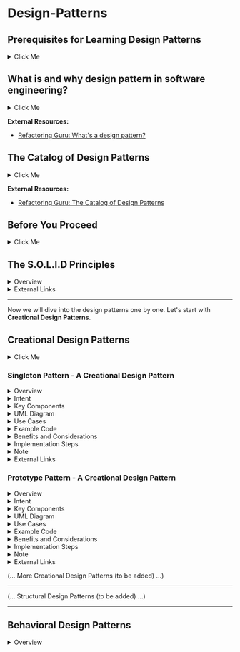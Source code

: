 # Design-Patterns

## Prerequisites for Learning Design Patterns

<details> 
	<summary> Click Me </summary>
To effectively learn and understand design patterns, it's helpful to have a solid foundation in programming and software development concepts. Here are some recommended prerequisites for learning design patterns:

1. **Object-Oriented Programming (OOP)**: <br> Design patterns are closely tied to object-oriented principles. Familiarize yourself with concepts like classes, objects, inheritance, polymorphism, and encapsulation.
2. **Programming Language**: <br> Choose a programming language you're comfortable with, as most design patterns are language-agnostic and can be implemented in various languages. Understanding the syntax and features of your chosen language will facilitate pattern implementation.
3. **Software Design Principles**: <br> Gain knowledge of fundamental software design principles, such as SOLID principles (Single Responsibility, Open-Closed, Liskov Substitution, Interface Segregation, Dependency Inversion), DRY (Don't Repeat Yourself), and Separation of Concerns. These principles provide a solid foundation for design patterns.
4. **Experience with Real-World Projects**: <br> Having practical experience in developing software applications will help you appreciate the challenges and scenarios where design patterns can be applied. Working on projects with different requirements and complexities enhances your understanding of design patterns' relevance.
5. **Design and Analysis**: <br> Familiarize yourself with design methodologies like UML (Unified Modeling Language) to express design ideas visually. Understanding class diagrams, sequence diagrams, and other UML artifacts helps in effectively communicating and documenting design patterns.
6. **Basic Data Structures and Algorithms**: <br> Some design patterns work in conjunction with data structures and algorithms. Having a basic understanding of data structures (arrays, linked lists, trees, etc.) and algorithms (sorting, searching, graph algorithms, etc.) will be beneficial.
7. **Familiarity with Patterns' Concepts**: <br> Before diving into individual design patterns, grasp the key concepts behind patterns, such as encapsulating variability, separating responsibilities, favoring composition over inheritance, loose coupling, and high cohesion.
8. **Reading and Resources**: <br> Explore books, online tutorials, articles, and resources dedicated to design patterns. Some recommended books include "Design Patterns: Elements of Reusable Object-Oriented Software" by Gamma et al. and "Head First Design Patterns" by Freeman et al.


Remember that learning design patterns is an ongoing process that improves with practice and practical application. Start with simpler patterns and gradually progress to more complex ones. Gain hands-on experience by implementing patterns in your projects to reinforce your understanding.

</details>

## What is and why design pattern in software engineering?

<details>
	<summary> Click Me </summary>
	
A design pattern is a reusable solution to a commonly occurring problem in software design. It provides a structured approach to designing software systems that are flexible, maintainable, and scalable. Design patterns capture best practices and proven solutions developed and refined by experienced software developers over time.

Design patterns are not specific to a particular programming language or technology. They are conceptual templates that can be applied to different situations to solve similar design problems. They promote code reuse, modularity, and maintainability by providing standardized solutions for common design challenges.

Design patterns are categorized into several types, including creational patterns, structural patterns, and behavioral patterns. Creational patterns deal with object creation mechanisms, structural patterns focus on composing objects and classes into larger structures, and behavioral patterns address the interaction and communication between objects.

Some commonly known design patterns include the Singleton pattern, Factory Method pattern, Observer pattern, Decorator pattern, and many more. Each pattern has its specific intent, structure, and implementation details.

By understanding and applying design patterns, software developers can create more robust, flexible, and maintainable software systems. Design patterns are not strict rules or algorithms but rather guidelines that help solve common design problems and promote good software engineering practices.

</details>

**External Resources:**
- [Refactoring Guru: What's a design pattern?](https://refactoring.guru/design-patterns/what-is-pattern)


## The Catalog of Design Patterns

<details>
	<summary> Click Me </summary>
	
We can classify the design patterns like the following catalog:

1. Creational Design Patterns
	- Singleton Pattern
	- Factory Method Pattern
	- Abstract Factory Pattern
	- Builder Pattern
	- Prototype Pattern
	- Object Pool Pattern
2. Structural Patterns:
	- Adapter Pattern
	- Bridge Pattern
	- Composite Pattern
	- Decorator Pattern
	- Facade Pattern
	- Flyweight Pattern
	- Proxy Pattern
3. Behavioral Patterns:
	- Observer Pattern
	- Strategy Pattern
	- Template Method Pattern
	- Command Pattern
	- Iterator Pattern
	- Mediator Pattern
	- State Pattern
	- Visitor Pattern
	- Chain of Responsibility Pattern
	- Interpreter Pattern
	- Memento Pattern
4. Architectural Patterns:
	- Model-View-Controller (MVC) Pattern
	- Model-View-ViewModel (MVVM) Pattern
	- Layered Architecture Pattern
	- Repository Pattern
	- Dependency Injection Pattern
	- Event-Driven Architecture (EDA) Pattern
	- Microservices Pattern
	
It's important to note that this is not an exhaustive list, and there are many other design patterns beyond those mentioned here. Additionally, some patterns may overlap or have variations depending on different sources and interpretations.

Each pattern in the catalog has its own unique purpose and usage, addressing specific design concerns and promoting good software design principles. It's beneficial to understand the different patterns and their application in order to leverage them effectively when designing and developing software systems.

</details>


**External Resources:**
- [Refactoring Guru: The Catalog of Design Patterns](https://refactoring.guru/design-patterns/catalog)

## Before You Proceed

<details>
	<summary> Click Me </summary>

Each design pattern has 3 parts:
1. **Intent:** <br> What does it do?
2. **Problem it solves:** <br> Which problems will we have to face if we don't follow?
3. **Context:** <br> In which situation we have to use this pattern?

Studying a design pattern involves gaining a comprehensive understanding of its concepts, principles, and usage. Here are some steps to effectively study a design pattern:

1. **Read about the Pattern:** <br> Understand the intent, problem it solves, and the context in which it is applicable.
2. **Study the Structure and Participants:** <br> Analyze the structure of the pattern, including the participating classes, their relationships, and responsibilities. Identify the key components and how they interact with each other.
3. **Learn the UML Diagram:** <br> Familiarize yourself with the UML diagram associated with the pattern. Understand the symbols, notations, and relationships depicted in the diagram. It helps visualize the pattern's structure and aids in communication and documentation.
4. **Explore Use Cases:** <br> Study real-world use cases where the design pattern is commonly applied. Understand the scenarios in which the pattern provides benefits and solves specific design problems. This helps you connect the pattern with practical applications.
5. **Review Code Examples:** <br> Look for code examples and implementations of the pattern. Analyze how the pattern is implemented in different programming languages and frameworks. Examine the code structure, class interactions, and the pattern-specific code snippets.
6. **Understand Advantages and Trade-offs:** <br> Gain insights into the advantages and trade-offs of using the pattern. Understand the benefits it provides, such as improved code flexibility, extensibility, or maintainability. Also, be aware of any limitations or potential downsides associated with the pattern.
7. **Implement the Pattern:** <br> Gain hands-on experience by implementing the pattern in your own code. Apply the pattern to solve a problem or improve the design of an existing system. Implementing the pattern in practice solidifies your understanding and helps you identify its practical implications.
8. **Study Related Patterns:** <br> Explore related patterns that are connected or build upon the pattern you are studying. Understand the relationships between patterns and how they complement each other in solving different design challenges.
9. **Review Design Principles:** <br> Relate the design pattern to relevant design principles such as SOLID principles, DRY (Don't Repeat Yourself), and Separation of Concerns. Understand how the pattern aligns with these principles and supports good software design practices.
10. **Practice and Apply:** <br> Continuously practice and apply the pattern in different contexts and projects. As you gain more experience, you'll develop a deeper understanding of the pattern's nuances, variations, and adaptability to different scenarios.

Remember that studying design patterns is an ongoing process. Regularly revisit patterns, review code examples, and explore new use cases to enhance your understanding. By building a solid foundation in design patterns, you'll be better equipped to leverage them effectively in your software development projects.

</details>



## The S.O.L.I.D Principles

<details>
	<summary> Overview </summary>

The **SOLID Principles** are five principles of Object-Oriented class design. They are a set of rules and best practices to follow while designing a class structure.

<figure>
    <img src="https://media.geeksforgeeks.org/wp-content/uploads/20220910005416/SingleResponsibility2.png"
         alt="SOLID Principles">
</figure>

</details>

<details>
	<summary> External Links </summary>

- [Note of Abraar: S.O.L.I.D Principles](https://flying-swordtail-ac1.notion.site/S-O-L-I-D-Principles-0565ab7c568942579a0de7c9e2c19e08)
- [FreeCodeCamp.org: The SOLID Principles of Object-Oriented Programming](https://www.freecodecamp.org/news/solid-principles-explained-in-plain-english/)

</details>

---


Now we will dive into the design patterns one by one. Let's start with **Creational Design Patterns**.

## Creational Design Patterns

<details>
	<summary> Click Me </summary>

Creational design patterns focus on object creation mechanisms, providing solutions to create objects in a flexible and reusable manner. They aim to decouple object creation from the client code, promoting loose coupling and enhancing the maintainability and extensibility of the codebase. 
Here's an introduction to some common creational design patterns:

1. **Singleton Pattern:** <br> The Singleton pattern ensures that only one instance of a class is created and provides a global point of access to it. It is useful when you want to limit the number of instances of a class and ensure that all clients use the same instance.
2. **Factory Method Pattern:** <br> The Factory Method pattern defines an interface for creating objects but allows subclasses to decide which class to instantiate. It provides a way to delegate the object creation to subclasses, promoting extensibility and encapsulating object creation logic.
3. **Abstract Factory Pattern:** <br> The Abstract Factory pattern provides an interface for creating families of related or dependent objects. It allows the creation of object families without specifying their concrete classes. This pattern is useful when you need to create a set of related objects that should be compatible or work together.
4. **Builder Pattern:** <br> The Builder pattern separates the construction of complex objects from their representation, allowing the same construction process to create different representations. It provides a step-by-step approach to building objects, enabling the creation of complex objects with varying configurations.
5. **Prototype Pattern:** <br> The Prototype pattern creates new objects by cloning existing ones, rather than relying on expensive creation mechanisms. It allows you to create new objects by copying existing instances and modifying them as needed. This pattern is useful when the creation of objects is costly or complex.
6. **Object Pool Pattern:** <br> The Object Pool pattern manages a pool of reusable objects, providing efficient object reuse and minimizing the overhead of object creation and destruction. It is beneficial when creating and destroying objects is resource-intensive, and object reuse can significantly improve performance.

These creational design patterns address various object creation scenarios and provide flexible and reusable solutions. Each pattern has its own intent, advantages, and use cases. Understanding these patterns allows you to choose the appropriate approach for object creation in your software projects, promoting code reuse, maintainability, and flexibility.

</details>

### Singleton Pattern - A Creational Design Pattern

<details>
	<summary> Overview </summary>

The Singleton pattern is a creational design pattern that ensures a class has only one instance and provides a global point of access to that instance. It is commonly used when there should be exactly one instance of a class that needs to be shared across multiple parts of the system.

</details>

<details>
	<summary> Intent </summary>

The Singleton pattern ensures that a class has only one instance and provides a way to access it globally.

</details>

<details>
	<summary> Key Components </summary>

1. **Singleton Class:** <br> The class that is designed to have only one instance. It typically provides a static method to access the instance.

</details>

<details>
	<summary> UML Diagram </summary>

<figure>
    <img src="https://refactoring.guru/images/patterns/diagrams/singleton/structure-en-indexed-2x.png"
         alt="UML Diagram, Singleton Pattern">
    <figcaption>UML Diagram: Singleton Pattern</figcaption>
</figure>

</details>


<details>
	<summary> Use Cases </summary>

The Singleton pattern is useful in situations where we need to ensure that there is only one instance of a class and that instance needs to be globally accessible. Here are some common use cases where the Singleton pattern can be applied:

1. **Logging:** <br> In a logging system, you may want to have a single point of access to the logger instance throughout the application. The Singleton pattern ensures that the logger is instantiated only once and can be accessed globally to write log messages.
2. **Database Connections:** <br> When managing database connections, it's often desirable to have a single instance of a connection manager that handles creating, pooling, and distributing connections. The Singleton pattern can be used to ensure that there is only one connection manager instance in the system.
3. **Configuration Settings:** <br> In an application with global configuration settings, such as application-level properties or environment variables, the Singleton pattern can be used to provide a single access point to the configuration settings. This allows easy and consistent access to the settings from different parts of the application.
4. **Caching:** <br> A caching system can benefit from using the Singleton pattern to ensure that there is only one cache manager instance. This allows different components of the system to use the same cache and avoid duplicate caching logic.
5. **Thread Pools:** <br> In scenarios where you need to manage a pool of worker threads, the Singleton pattern can be used to provide a single point of access to the thread pool. This ensures that all components that require thread execution share the same pool.
6. **GUI Components:** <br> In graphical user interface (GUI) applications, certain components such as dialog boxes or menu managers may need to be globally accessible. The Singleton pattern can be applied to ensure that there is only one instance of these components, simplifying their usage and management.

It's important to note that while the Singleton pattern offers benefits in certain scenarios, it should be used judiciously. Overusing singletons can lead to tight coupling and make testing and maintenance more difficult. It's important to evaluate whether a singleton is the most appropriate design choice for your specific use case and consider other alternatives if necessary.

</details>

<details>
	<summary> Example Code </summary>

```java
class Singleton {
	private static Singleton instance;

	private Singleton() {
		// Private constructor to prevent direct instantiation
	}

	public static Singleton getInstance() {
		if (instance == null) {
			instance = new Singleton();
		}
		return instance;
	}

	// Other methods and properties of the Singleton class
}

public class Main {
	public static void main( String[] args ) {
		Singleton singleton = Singleton.getInstance();
	}
}
```

</details>

<details>
	<summary> Benefits and Considerations </summary>

- Ensure that only one instance of the class exists.
- Provides a global point of access to the instance, allowing other parts of the system to easily use and share the same instance.
- Lazily initializes the instance only when it is first requested.
- Can be used to manage resources that should have a single point of control, such as database connections or thread pools.
- However, it is important to consider thread safety and potential performance impacts in multi-threaded environments.

</details>

<details>
	<summary> Implementation Steps </summary>

1. Create a private static member variable in the Singleton class to hold the single instance of the class.
2. Make the constructor of the class private to prevent direct instantiation from outside the class.
3. Create a public static method that acts as a global access point to the single instance of the class.
4. Within the static method, check if the instance already exists. If it does, return the existing instance. If not, create a new instance and return it.
5. Use the public static method to access the Singleton instance throughout the application.

</details>

<details>
	<summary> Note </summary>

The Singleton pattern is a powerful tool but should be used judiciously. Overusing singletons can lead to tight coupling and make testing and maintenance more difficult. It's important to evaluate whether a singleton is the most appropriate design choice for your specific use case.

</details>

<details>
	<summary> External Links </summary>

- [Refactoring Guru: Singleton](https://refactoring.guru/design-patterns/singleton)

</details>



### Prototype Pattern - A Creational Design Pattern

<details>
	<summary> Overview </summary>

The Prototype pattern is a creational design pattern that allows you to create copies of objects without coupling your code to their concrete classes. It provides a mechanism for creating new objects by copying an existing object, known as the prototype, and modifying it as needed. This pattern promotes flexibility and reusability by abstracting the process of object creation.

</details>

<details>
	<summary> Intent </summary>

The intent of the Prototype pattern is to enable the creation of new objects by cloning existing objects, thus avoiding the need for explicit instantiation and reducing the dependency on specific classes.

</details>

<details>
	<summary> Key Components </summary>

1. **Prototype:** <br> Defines the interface for cloning itself.
2. **Concrete Prototype:** <br> Implements the cloning interface and provides the cloning behavior.
3. **Client:** <br> Requests the cloning operation and works with the cloned objects.

</details>

<details>
	<summary> UML Diagram </summary>

<figure>
    <img src="https://refactoring.guru/images/patterns/diagrams/prototype/structure-indexed.png"
         alt="UML Diagram, Prototype Pattern">
    <figcaption>UML Diagram: Prototype Pattern</figcaption>
</figure>

</details>


<details>
	<summary> Use Cases </summary>

The Singleton pattern is useful in situations where we need to ensure that there is only one instance of a class and that instance needs to be globally accessible. Here are some common use cases where the Singleton pattern can be applied:

1. **Object Creation Cost Reduction:** <br> When creating objects is an expensive operation in terms of time, resources, or complex initialization, the Prototype pattern allows you to create new instances by cloning existing objects. This approach avoids the overhead of costly object creation processes, such as querying a database, making network calls, or performing complex calculations.
2. **Flexibility and Customization:** <br> The Prototype pattern allows you to create new objects with slight variations or customization while reusing existing object structures. By cloning a prototype and modifying its properties, you can tailor the new object to specific requirements without the need to create a new class or write complex initialization logic.
3. **Immutable Objects:** <br> If you have immutable objects, meaning objects whose state cannot be modified once created, the Prototype pattern is useful for creating new instances with different initial values. Instead of creating separate immutable classes for each variation, you can clone an existing object and adjust the required properties.
4. **Prototype Registry or Factory:** <br> The Prototype pattern can be used to implement a prototype registry or factory. Instead of relying on traditional factory methods, you can register and manage a set of prototypes in a centralized registry. Clients can request the creation of new objects by cloning the appropriate prototype from the registry, allowing for more flexibility and dynamic object creation.
5. **Dynamic Configuration:** <br> The Prototype pattern enables dynamic configuration of objects at runtime. Instead of configuring objects manually or using external configuration files, you can use prototypes to clone pre-configured objects and customize them as needed. This approach is particularly useful when dealing with complex configuration scenarios or when configuration changes frequently.
6. **State Restoration:** <br> Prototypes can be used for state restoration purposes. By storing snapshots of object states as prototypes, you can easily revert objects to a previous state by cloning the respective prototype. This can be valuable in scenarios where you need to roll back or undo changes made to objects.

These are some common use cases of the Prototype pattern, demonstrating its flexibility and advantages in object creation and customization.

</details>

<details>
	<summary> Example Code </summary>

```java
// Prototype interface
interface Prototype {
    Prototype clone();
}

// Concrete prototype
class ConcretePrototype implements Prototype {
    private String property;

    public ConcretePrototype(String property) {
        this.property = property;
    }

    @Override
    public Prototype clone() {
        return new ConcretePrototype(this.property);
    }
}

// Client
public class Client {
    public static void main(String[] args) {
        Prototype prototype = new ConcretePrototype("Prototype");
        Prototype cloned = prototype.clone();
    }
}

```

</details>

<details>
	<summary> Benefits and Considerations </summary>

**Benefits:**
- Allows adding and removing products dynamically at runtime.
- Avoids subclassing by cloning existing objects.
- Provides a flexible and reusable way to create objects

**Consideration:**
- Deep copying might be required if the prototype contains complex nested objects.
- Properly handling the cloning process to maintain the integrity of the cloned objects.

</details>

<details>
	<summary> Implementation Steps </summary>

1. Define the **Prototype** interface.
2. Implement the **ConcretePrototype** class that implements the **Prototype** interface and provides cloning behavior.
3. Create a **client** that uses the Prototype objects and requests cloning as needed.

</details>

<details>
	<summary> Note </summary>

It's important to ensure that the prototype objects are correctly cloned to avoid unintended sharing of internal states between clones.

</details>

<details>
	<summary> External Links </summary>

- [Refactoring Guru: Prototype](https://refactoring.guru/design-patterns/prototype)

</details>

(... More Creational Design Patterns (to be added) ...)

---

(... Structural Design Patterns (to be added) ...)

---


## Behavioral Design Patterns


<details>
	<summary> Overview </summary>

Behavioral design patterns focus on the interaction and communication between objects, defining patterns that help to encapsulate and manage behavior in a flexible and reusable manner. Here's an overview of some popular behavioral design patterns:



| SL | Pattern Names                       | Description                                                                                                                                                                                                                                  |
|----|-------------------------------------|----------------------------------------------------------------------------------------------------------------------------------------------------------------------------------------------------------------------------------------------|
| 1  | **Observer Pattern**                | Also known as the *Publish-Subscribe pattern*, it establishes a one-to-many dependency between objects. When the state of one object (the subject) changes, all its dependents (observers) are notified and updated automatically.           |
| 2  | **Iterator Pattern**                | Provides a way to access elements of a collection sequentially without exposing its underlying representation. It defines a common interface for iterating over various types of collections.                                                |
| 3  | **Strategy Pattern**                | Allows interchangeable algorithms to be selected at runtime. It encapsulates each algorithm separately and makes them interchangeable within a common context object.                                                                        |
| 4  | **Command Pattern**                 | Encapsulates a request as an object, thereby decoupling the sender from the receiver. It allows requests to be parameterized, stored, and executed at different times.                                                                       |
| 5  | **State Pattern**                   | Allows an object to alter its behavior when its internal state changes. It encapsulates different behaviors into separate state classes and delegates the behavior to the current state object.                                              |
| 6  | **Chain of Responsibility Pattern** | Creates a chain of objects, where each object has a chance to handle a request. If the first object cannot handle the request, it passes it to the next object in the chain until the request is handled or the end of the chain is reached. |
| 7  | **Memento Pattern**                 | Captures and externalizes an object's internal state without violating encapsulation, allowing the object to be restored to its previous state. It is often used to implement undo or rollback functionality.                                |
| 8  | **Visitor Pattern**                 | Separates the algorithm from the objects on which it operates. It defines a new operation to be performed on the elements of an object structure without changing the classes of the elements themselves.                                    |
| 9  | **Template Method Pattern**         | Defines the skeleton of an algorithm in a base class, with some steps implemented in the base class and others left abstract. Subclasses can override or extend the abstract steps to provide different implementations.                     |
| 10 | **Interpreter Pattern**             | Deals with interpreting a language or expression. It defines a representation of the grammar along with an interpreter that processes the expressions and evaluates them.                                                                    |

These patterns provide solutions for common behavioral design challenges and promote flexibility, maintainability, and extensibility in software systems.

</details>















